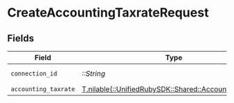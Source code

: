 # CreateAccountingTaxrateRequest


## Fields

| Field                                                                                              | Type                                                                                               | Required                                                                                           | Description                                                                                        |
| -------------------------------------------------------------------------------------------------- | -------------------------------------------------------------------------------------------------- | -------------------------------------------------------------------------------------------------- | -------------------------------------------------------------------------------------------------- |
| `connection_id`                                                                                    | *::String*                                                                                         | :heavy_check_mark:                                                                                 | ID of the connection                                                                               |
| `accounting_taxrate`                                                                               | [T.nilable(::UnifiedRubySDK::Shared::AccountingTaxrate)](../../models/shared/accountingtaxrate.md) | :heavy_minus_sign:                                                                                 | N/A                                                                                                |